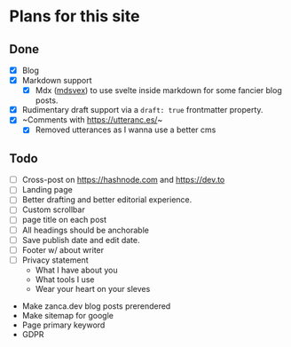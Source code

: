 
# Plans for this site

## Done
- [x] Blog
- [x] Markdown support
    - [x] Mdx ([mdsvex](https://mdsvex.pngwn.io/)) to use svelte inside markdown for some fancier blog posts.
- [x] Rudimentary draft support via a `draft: true` frontmatter property.
- [x] ~Comments with https://utteranc.es/~
  - [x] Removed utterances as I wanna use a better cms

## Todo
- [ ] Cross-post on https://hashnode.com and https://dev.to
- [ ] Landing page
- [ ] Better drafting and better editorial experience.
- [ ] Custom scrollbar
- [ ] page title on each post
- [ ] All headings should be anchorable
- [ ] Save publish date and edit date.
- [ ] Footer w/ about writer
- [ ] Privacy statement
  - What I have about you
  - What tools I use
  - Wear your heart on your sleves
- Make zanca.dev blog posts prerendered
- Make sitemap for google
- Page primary keyword
- GDPR